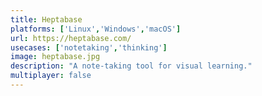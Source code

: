 ```yaml
---
title: Heptabase
platforms: ['Linux','Windows','macOS']
url: https://heptabase.com/
usecases: ['notetaking','thinking']
image: heptabase.jpg
description: "A note-taking tool for visual learning."
multiplayer: false
---
```

